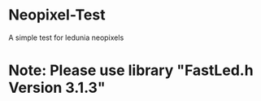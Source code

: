 # Neopixel-Test
A simple test for ledunia neopixels

# Note: Please use library "FastLed.h Version 3.1.3" 
